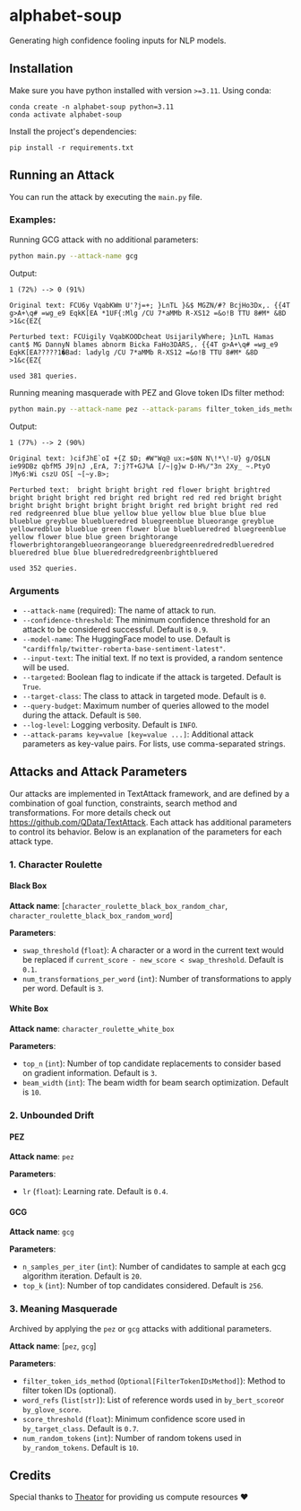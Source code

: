 # alphabet-soup
Generating high confidence fooling inputs for NLP models.


## Installation
Make sure you have python installed with version `>=3.11`. Using conda:
```shell
conda create -n alphabet-soup python=3.11
conda activate alphabet-soup
```
Install the project's dependencies:
```shell
pip install -r requirements.txt
```

## Running an Attack
You can run the attack by executing the `main.py` file.

### Examples:
Running GCG attack with no additional parameters:
```bash
python main.py --attack-name gcg
```
Output:
```
1 (72%) --> 0 (91%)

Original text: FCU6y VqabKWm U'?j=+; }LnTL }&$ MGZN/#? BcjHo3Dx,. {{4T g>A+\q# =wg_e9 EqkK[EA *1UF{:Mlg /CU 7*aMMb R-XS12 =&o!B TTU 8#M* &8D >1&c{EZ{

Perturbed text: FCUigily VqabKOODcheat UsijarilyWhere; }LnTL Hamas cant$ MG DannyN blames abnorm Bicka FaHo3DARS,. {{4T g>A+\q# =wg_e9 EqkK[EA?????1�Bad: ladylg /CU 7*aMMb R-XS12 =&o!B TTU 8#M* &8D >1&c{EZ{

used 381 queries.
```

Running meaning masquerade with PEZ and Glove token IDs filter method:
```bash
python main.py --attack-name pez --attack-params filter_token_ids_method=by_glove_score word_refs="green,tree,flower" --target-class 2
```
Output:
```
1 (77%) --> 2 (90%)

Original text: )cifJhE`oI +{Z $D; #W"Wq@ ux:=$0N N\!*\!-U} g/O$LN ie99DBz qbfM5 J9|nJ ,ErA, 7:j?T+GJ%A [/~|g}w D-H%/"3n 2Xy_ ~.PtyO )My6:Wi cszU OS[ ~[~y.B>;

Perturbed text:  bright bright bright red flower bright brightred bright bright bright red bright red bright red red red bright bright bright bright bright bright bright bright red bright bright red red red redgreenred blue blue yellow blue yellow blue blue blue blue blueblue greyblue blueblueredred bluegreenblue blueorange greyblue yellowredblue blueblue green flower blue blueblueredred bluegreenblue yellow flower blue blue green brightorange flowerbrightorangeblueorangeorange blueredgreenredredredblueredred blueredred blue blue blueredredredgreenbrightbluered

used 352 queries.
```

### Arguments
- `--attack-name` (required): The name of attack to run.
- `--confidence-threshold`: The minimum confidence threshold for an attack to be considered successful. Default is `0.9`.
- `--model-name`: The HuggingFace model to use. Default is `"cardiffnlp/twitter-roberta-base-sentiment-latest"`.
- `--input-text`: The initial text. If no text is provided, a random sentence will be used.
- `--targeted`: Boolean flag to indicate if the attack is targeted. Default is `True`.
- `--target-class`: The class to attack in targeted mode. Default is `0`.
- `--query-budget`: Maximum number of queries allowed to the model during the attack. Default is `500`.
- `--log-level`: Logging verbosity. Default is `INFO`.
- `--attack-params key=value [key=value ...]`: Additional attack parameters as key-value pairs. For lists, use comma-separated strings.


## Attacks and Attack Parameters
Our attacks are implemented in TextAttack framework, and are defined by a combination of goal function, constraints, search method and transformations. For more details check out https://github.com/QData/TextAttack.
Each attack has additional parameters to control its behavior. Below is an explanation of the parameters for each attack type.

### 1. Character Roulette

#### Black Box
  
**Attack name**: [`character_roulette_black_box_random_char`, `character_roulette_black_box_random_word`]
  
**Parameters**:
  - `swap_threshold` (`float`): A character or a word in the current text would be replaced if `current_score - new_score < swap_threshold`. Default is `0.1`.
  - `num_transformations_per_word` (`int`): Number of transformations to apply per word. Default is `3`.

#### White Box

**Attack name**: `character_roulette_white_box`
  
**Parameters**:
  - `top_n` (`int`): Number of top candidate replacements to consider based on gradient information. Default is `3`.
  - `beam_width` (`int`): The beam width for beam search optimization. Default is `10`.

### 2. Unbounded Drift
#### PEZ

**Attack name**: `pez`
  
**Parameters**:
  - `lr` (`float`): Learning rate. Default is `0.4`.

#### GCG

**Attack name**: `gcg`
  
**Parameters**:
  - `n_samples_per_iter` (`int`): Number of candidates to sample at each gcg algorithm iteration. Default is `20`.
  - `top_k` (`int`): Number of top candidates considered. Default is `256`.

### 3. Meaning Masquerade
Archived by applying the `pez` or `gcg` attacks with additional parameters.

**Attack name**: [`pez`, `gcg`]

**Parameters**:
  - `filter_token_ids_method` (`Optional[FilterTokenIDsMethod]`): Method to filter token IDs (optional).
  - `word_refs` (`list[str]`): List of reference words used in `by_bert_score`or `by_glove_score`.
  - `score_threshold` (`float`): Minimum confidence score used in `by_target_class`. Default is `0.7`.
  - `num_random_tokens` (`int`): Number of random tokens used in `by_random_tokens`. Default is `10`.


## Credits
Special thanks to [Theator](https://theator.io) for providing us compute resources :heart:
